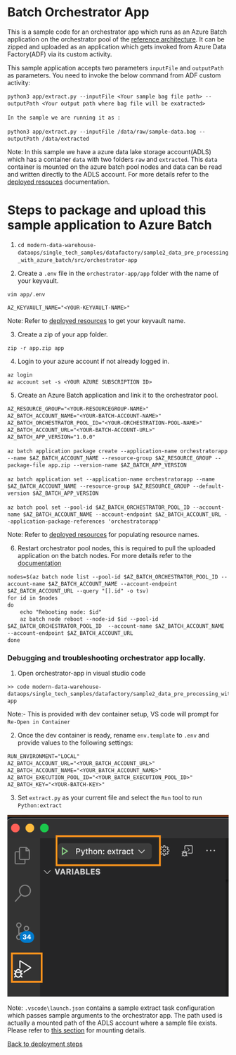 # Batch Orchestrator App

This is a sample code for an orchestrator app which runs as an Azure Batch application on the orchestrator pool of the [reference architecture](../../README.MD#13-architecture). It can be zipped and uploaded as an application which gets invoked from Azure Data Factory(ADF) via its custom activity.

This sample application accepts two parameters `inputFile` and `outputPath` as parameters. You need to invoke the below command from ADF custom activity:

```
python3 app/extract.py --inputFile <Your sample bag file path> --outputPath <Your output path where bag file will be exatracted>

In the sample we are running it as :

python3 app/extract.py --inputFile /data/raw/sample-data.bag --outputPath /data/extracted

```

Note: In this sample we have a azure data lake storage account(ADLS) which has a container `data` with two folders `raw` and `extracted`. This `data` container is mounted on the azure batch pool nodes and data can be read and written directly to the ADLS account. For more details refer to the [deployed resouces](../../deploy/terraform/README.md) documentation.

# Steps to package and upload this sample application to Azure Batch

1. `cd modern-data-warehouse-dataops/single_tech_samples/datafactory/sample2_data_pre_processing_with_azure_batch/src/orchestrator-app`

2. Create a `.env` file in the `orchestrator-app/app` folder with the name of your keyvault.

```
vim app/.env
```

```
AZ_KEYVAULT_NAME="<YOUR-KEYVAULT-NAME>"
```

Note: Refer to [deployed resources]() to get your keyvault name.

3. Create a zip of your app folder.

```
zip -r app.zip app
```

4. Login to your azure account if not already logged in.

```
az login
az account set -s <YOUR AZURE SUBSCRIPTION ID>
```

5. Create an Azure Batch application and link it to the orchestrator pool.

```
AZ_RESOURCE_GROUP="<YOUR-RESOURCEGROUP-NAME>"
AZ_BATCH_ACCOUNT_NAME="<YOUR-BATCH-ACCOUNT-NAME>"
AZ_BATCH_ORCHESTRATOR_POOL_ID="<YOUR-ORCHESTRATION-POOL-NAME>"
AZ_BATCH_ACCOUNT_URL="<YOUR-BATCH-ACCOUNT-URL>"
AZ_BATCH_APP_VERSION="1.0.0"

az batch application package create --application-name orchestratorapp --name $AZ_BATCH_ACCOUNT_NAME --resource-group $AZ_RESOURCE_GROUP --package-file app.zip --version-name $AZ_BATCH_APP_VERSION

az batch application set --application-name orchestratorapp --name $AZ_BATCH_ACCOUNT_NAME --resource-group $AZ_RESOURCE_GROUP --default-version $AZ_BATCH_APP_VERSION

az batch pool set --pool-id $AZ_BATCH_ORCHESTRATOR_POOL_ID --account-name $AZ_BATCH_ACCOUNT_NAME --account-endpoint $AZ_BATCH_ACCOUNT_URL --application-package-references 'orchestratorapp'

```

Note: Refer to [deployed resources](../../deploy/terraform/README.md) for populating resource names.

6. Restart orchestrator pool nodes, this is required to pull the uploaded application on the batch nodes. For more details refer to the [documentation](https://learn.microsoft.com/en-us/azure/batch/batch-application-packages)

```
nodes=$(az batch node list --pool-id $AZ_BATCH_ORCHESTRATOR_POOL_ID --account-name $AZ_BATCH_ACCOUNT_NAME --account-endpoint $AZ_BATCH_ACCOUNT_URL --query "[].id" -o tsv)
for id in $nodes
do
    echo "Rebooting node: $id"
    az batch node reboot --node-id $id --pool-id $AZ_BATCH_ORCHESTRATOR_POOL_ID  --account-name $AZ_BATCH_ACCOUNT_NAME --account-endpoint $AZ_BATCH_ACCOUNT_URL
done
```

### Debugging and troubleshooting orchestrator app locally.

1. Open orchestrator-app in visual studio code
```
>> code modern-data-warehouse-dataops/single_tech_samples/datafactory/sample2_data_pre_processing_with_azure_batch/src/orchestrator-app
```
Note:- This is provided with dev container setup, VS code will prompt for `Re-Open in Container`

2. Once the dev container is ready, rename `env.template` to `.env` and provide values to the following settings:

```
RUN_ENVIRONMENT="LOCAL"
AZ_BATCH_ACCOUNT_URL="<YOUR_BATCH_ACCOUNT_URL>"
AZ_BATCH_ACCOUNT_NAME="<YOUR_BATCH_ACCOUNT_NAME>"
AZ_BATCH_EXECUTION_POOL_ID="<YOUR_BATCH_EXECUTION_POOL_ID>"
AZ_BATCH_KEY="<YOUR-BATCH-KEY>"
```

3. Set `extract.py` as your current file and select the `Run` tool to run `Python:extract`

![Debug orchestrator application](../../images/local-debug.png)

Note: `.vscode\launch.json` contains a sample extract task configuration which passes sample arguments to the orchestrator app. The path used is actually a mounted path of the ADLS account where a sample file exists. Please refer to [this section]() for mounting details. 

[Back to deployment steps](../../README.md)
